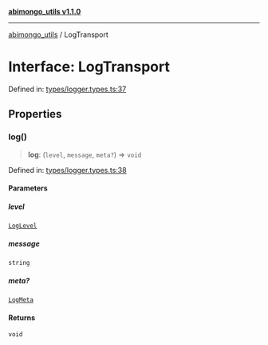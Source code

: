 [**abimongo_utils v1.1.0**](../README.md)

***

[abimongo_utils](../README.md) / LogTransport

# Interface: LogTransport

Defined in: [types/logger.types.ts:37](https://github.com/NodEm9/abimongo_utils/blob/ee68e61821a92d10b78d3ea90016374fc2d4aef0/src/types/logger.types.ts#L37)

## Properties

### log()

> **log**: (`level`, `message`, `meta?`) => `void`

Defined in: [types/logger.types.ts:38](https://github.com/NodEm9/abimongo_utils/blob/ee68e61821a92d10b78d3ea90016374fc2d4aef0/src/types/logger.types.ts#L38)

#### Parameters

##### level

[`LogLevel`](../type-aliases/LogLevel.md)

##### message

`string`

##### meta?

[`LogMeta`](LogMeta.md)

#### Returns

`void`
